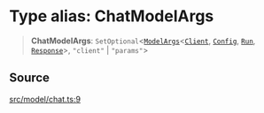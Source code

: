 # Type alias: ChatModelArgs

> **ChatModelArgs**: `SetOptional`\<[`ModelArgs`](../interfaces/ModelArgs.md)\<[`Client`](../namespaces/Model/namespaces/Chat/type-aliases/Client.md), [`Config`](../namespaces/Model/namespaces/Chat/interfaces/Config.md), [`Run`](../namespaces/Model/namespaces/Chat/interfaces/Run.md), [`Response`](../namespaces/Model/namespaces/Chat/interfaces/Response.md)\>, `"client"` \| `"params"`\>

## Source

[src/model/chat.ts:9](https://github.com/dexaai/llm-tools/blob/1257af6/src/model/chat.ts#L9)
